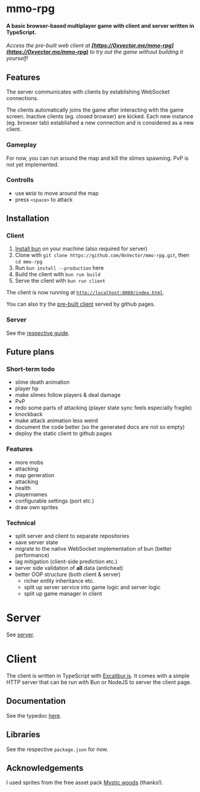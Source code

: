 # mmo-rpg

#### A basic browser-based multiplayer game with client and server written in TypeScript.

*Access the pre-built web client at **[https://0xvector.me/mmo-rpg](https://0xvector.me/mmo-rpg)** to try out the game without building it yourself!*

## Features

The server communicates with clients by establishing WebSocket connections.

The clients automatically joins the game after interacting with the game screen. Inactive clients (eg. closed browser) are kicked. Each new instance (eg. browser tab) established a new connection and is considered as a new client.

### Gameplay
For now, you can run around the map and kill the slimes spawning. PvP is not yet implemented.

### Controlls
- use `WASD` to move around the map
- press `<space>` to attack

## Installation

### Client

1. [Install bun](https://bun.sh/) on your machine (also required for server)
2. Clone with `git clone https://github.com/0xVector/mmo-rpg.git`, then `cd mmo-rpg`
3. Run `bun install --production` here
4. Build the client with `bun run build`
5. Serve the client with `bun run client`

The client is now running at [`http://localhost:8080/index.html`](http://localhost:8080/index.html).

You can also try the [pre-built client](https://0xvector.me/mmo-rpg) served by github pages.

### Server

See the [respective guide](./server/README.md).

## Future plans

### Short-term todo
- slime death animation
- player hp
- make slimes follow players & deal damage
- PvP
- redo some parts of attacking (player state sync feels especially fragile)
- knockback
- make attack animation less weird
- document the code better (so the generated docs are not so empty)
- deploy the static client to github pages

### Features 
- more mobs
- attacking
- map generation
- attacking
- health
- playernames
- configurable settings (port etc.)
- draw own sprites

### Technical

- split server and client to separate repositories
- save server state
- migrate to the native WebSocket implementation of bun (better performance)
- lag mitigation (client-side prediction etc.)
- server side validation of **all** data (anticheat)
- better OOP structure (both client & server)
    - richer entity inheritance etc.
    - split up server service into game logic and server logic
    - split up game manager in client

# Server

See [server](./server/).

# Client

The client is written in TypeScript with [Excalibur.js](https://excaliburjs.com/). It comes with a simple HTTP server that can be run with Bun or NodeJS to server the client page.

## Documentation

See the typedoc [here](https://0xvector.me/mmo-rpg/client).

## Libraries

See the respective `package.json` for now.

## Acknowledgements

I used sprites from the free asset pack [Mystic woods](https://game-endeavor.itch.io/mystic-woods) (thanks!).